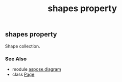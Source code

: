 ﻿---
title: shapes property
second_title: Aspose.Diagram for Python via .NET API References
description: 
type: docs
weight: 400
url: /python-net/aspose.diagram/page/shapes/
is_root: false
---

## shapes property


Shape collection.

### See Also
* module [aspose.diagram](../../)
* class [Page](/diagram/python-net/aspose.diagram/page)
